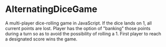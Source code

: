 # AlternatingDiceGame
A multi-player dice-rolling game in JavaScript. 
If the dice lands on 1, all current points are lost. 
Player has the option of "banking" those points during a turn so as to avoid the possibility of rolling a 1. 
First player to reach a designated score wins the game.
